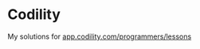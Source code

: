 # Codility
My solutions for [app.codility.com/programmers/lessons](app.codility.com/programmers/lessons)
